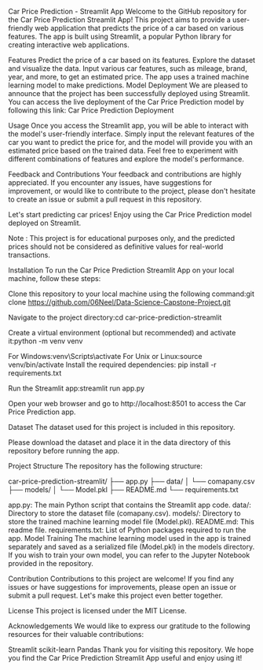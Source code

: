 Car Price Prediction - Streamlit App
Welcome to the GitHub repository for the Car Price Prediction Streamlit App! This project aims to provide a user-friendly web application that predicts the price of a car based on various features. The app is built using Streamlit, a popular Python library for creating interactive web applications.

Features
Predict the price of a car based on its features.
Explore the dataset and visualize the data.
Input various car features, such as mileage, brand, year, and more, to get an estimated price.
The app uses a trained machine learning model to make predictions.
Model Deployment
We are pleased to announce that the project has been successfully deployed using Streamlit. You can access the live deployment of the Car Price Prediction model by following this link: Car Price Prediction Deployment

Usage
Once you access the Streamlit app, you will be able to interact with the model's user-friendly interface. Simply input the relevant features of the car you want to predict the price for, and the model will provide you with an estimated price based on the trained data. Feel free to experiment with different combinations of features and explore the model's performance.

Feedback and Contributions
Your feedback and contributions are highly appreciated. If you encounter any issues, have suggestions for improvement, or would like to contribute to the project, please don't hesitate to create an issue or submit a pull request in this repository.

Let's start predicting car prices! Enjoy using the Car Price Prediction model deployed on Streamlit.

Note : This project is for educational purposes only, and the predicted prices should not be considered as definitive values for real-world transactions.

Installation
To run the Car Price Prediction Streamlit App on your local machine, follow these steps:

Clone this repository to your local machine using the following command:git clone https://github.com/06Neel/Data-Science-Capstone-Project.git

Navigate to the project directory:cd car-price-prediction-streamlit

Create a virtual environment (optional but recommended) and activate it:python -m venv venv

For Windows:venv\Scripts\activate
For Unix or Linux:source venv/bin/activate
Install the required dependencies: pip install -r requirements.txt

Run the Streamlit app:streamlit run app.py

Open your web browser and go to http://localhost:8501 to access the Car Price Prediction app.

Dataset
The dataset used for this project is included in this repository.

Please download the dataset and place it in the data directory of this repository before running the app.

Project Structure
The repository has the following structure:

car-price-prediction-streamlit/ ├── app.py ├── data/ │ └── comapany.csv ├── models/ │ └── Model.pkl ├── README.md └── requirements.txt

app.py: The main Python script that contains the Streamlit app code.
data/: Directory to store the dataset file (comapany.csv).
models/: Directory to store the trained machine learning model file (Model.pkl).
README.md: This readme file.
requirements.txt: List of Python packages required to run the app.
Model Training
The machine learning model used in the app is trained separately and saved as a serialized file (Model.pkl) in the models directory. If you wish to train your own model, you can refer to the Jupyter Notebook provided in the repository.

Contribution
Contributions to this project are welcome! If you find any issues or have suggestions for improvements, please open an issue or submit a pull request. Let's make this project even better together.

License
This project is licensed under the MIT License.

Acknowledgements
We would like to express our gratitude to the following resources for their valuable contributions:

Streamlit
scikit-learn
Pandas
Thank you for visiting this repository. We hope you find the Car Price Prediction Streamlit App useful and enjoy using it!
